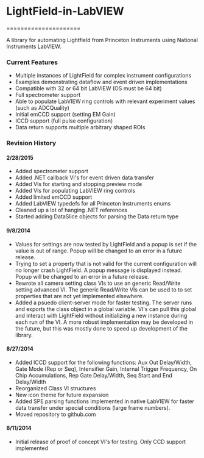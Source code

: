 # LightField-in-LabVIEW
=====================

A library for automating Lightfield from Princeton Instruments using National Instruments LabVIEW.

### Current Features

- Multiple instances of LightField for complex instrument configurations
- Examples demonstrating dataflow and event driven implementations
- Compatible with 32 or 64 bit LabVIEW (OS must be 64 bit)
- Full spectrometer support
- Able to populate LabVIEW ring controls with relevant experiment values (such as ADCQuality)
- Initial emCCD support (setting EM Gain)
- ICCD support (full pulse configuration)
- Data return supports multiple arbitrary shaped ROIs

### Revision History

#### 2/28/2015

- Added spectrometer support
- Added .NET callback VI's for event driven data transfer
- Added VIs for starting and stopping preview mode
- Added VIs for populating LabVIEW ring controls
- Added limited emCCD support
- Added LabVIEW typedefs for all Princeton Instruments enums
- Cleaned up a lot of hanging .NET references
- Started adding DataSlice objects for parsing the Data return type

#### 9/8/2014
- Values for settings are now tested by LightField and a popup is set if the value is out of range.
	Popup will be changed to an error in a future release.
- Trying to set a property that is not valid for the current configuration will no longer crash 
	LightField. A popup message is displayed instead. Popup will be changed to an error in a future
	release.
- Rewrote all camera setting class VIs to use an generic Read/Write setting advanced VI. The generic
	Read/Write VIs can be used to to set properties that are not yet implemented elsewhere.
- Added a psuedo client-server mode for faster testing. The server runs and exports the class object
	in a global variable. VI's can pull this global and interact with LightField without 
	initializing a new instance during each run of the VI. A more robust implementation may be 
	developed in the future, but this was mostly done to speed up development of the library.

#### 8/27/2014
- Added ICCD support for the following functions: Aux Out Delay/Width, Gate Mode (Rep or Seq), 
	Intensifier Gain, Internal Trigger Frequency, On Chip Accumulations, Rep Gate Delay/Width, 
	Seq Start and End Delay/Width
- Reorganized Class VI structures
- New icon theme for future expansion
- Added SPE parsing functions implemented in native LabVIEW for faster data transfer under
	special conditions (large frame numbers).
- Moved repository to github.com
	
#### 8/11/2014
- Initial release of proof of concept VI's for testing. Only CCD support implemented
